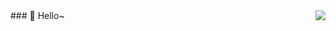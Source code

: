 
<img align="right" src="https://github-readme-stats.vercel.app/api?username=Soldier-l-c&show_icons=true&icon_color=CE1D2D&text_color=718096&bg_color=ffffff&hide_title=true&theme=highcontrast" /> 
### 👋 Hello~

